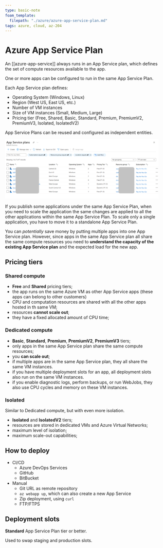```yaml
---
type: basic-note
foam_template:
  filepath: "./azure/azure-app-service-plan.md"
tags: azure, cloud, az-204
---
```


# Azure App Service Plan

An [[azure-app-service]] always runs in an App Service plan, which defines the set of compute resources available to the app.

One or more apps can be configured to run in the same App Service Plan.

Each App Service plan defines:

- Operating System (Windows, Linux)
- Region (West US, East US, etc.)
- Number of VM instances
- Size of VM instances (Small, Medium, Large)
- Pricing tier (Free, Shared, Basic, Standard, Premium, PremiumV2, PremiumV3, Isolated, IsolatedV2)

App Service Plans can be reused and configured as independent entities.

![App Service Plans list](app-service-plans.png)

If you publish some applications under the same App Service Plan, when you need to scale the application the same changes are applied to all the other applications within the same App Service Plan. To scale only a single application, you have to move it to a standalone App Service Plan.

You can _potentially_ save money by putting multiple apps into one App Service plan. However, since apps in the same App Service plan all share the same compute resources you need to **understand the capacity of the existing App Service plan** and the expected load for the new app.

## Pricing tiers

### Shared compute

- **Free** and **Shared** pricing tiers;
- the app runs on the same Azure VM as other App Service apps (these apps can belong to other customers)
- CPU and computation resources are shared with all the other apps hosted in th same VM;
- resources **cannot scale out**;
- they have a fixed allocated amount of CPU time;

### Dedicated compute

- **Basic**, **Standard**, **Premium**, **PremiumV2**, **PremiumV3** tiers;
- only apps in the same App Service plan share the same compute resources;
- you **can scale out**;
- if multiple apps are in the same App Service plan, they all share the same VM instances.
- if you have multiple deployment slots for an app, all deployment slots also run on the same VM instances.
- if you enable diagnostic logs, perform backups, or run WebJobs, they also use CPU cycles and memory on these VM instances.

### Isolated

Similar to Dedicated compute, but with even more isolation.

- **Isolated** and **IsolatedV2** tiers;
- resources are stored in dedicated VMs and Azure Virtual Networks;
- maximum level of isolation;
- maximum scale-out capabilities;

## How to deploy

- CI/CD
  - Azure DevOps Services
  - GitHub
  - BitBucket
- Manual
  - Git URL as remote repository
  - `az webapp up`, which can also create a new App Service
  - Zip deployment, using `curl`
  - FTP/FTPS

## Deployment slots

**Standard** App Service Plan tier or better.

Used to swap staging and production slots.
